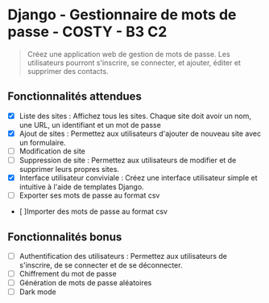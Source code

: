 # Django - Gestionnaire de mots de passe - COSTY - B3 C2

> Créez une application web de gestion de mots de passe. Les utilisateurs pourront s'inscrire, se connecter, et ajouter, éditer et supprimer des contacts.


## Fonctionnalités attendues

- [x] Liste des sites : Affichez tous les sites. Chaque site doit avoir un nom, une URL, un identifiant et un mot de passe
- [x] Ajout de sites : Permettez aux utilisateurs d'ajouter de nouveau site avec un formulaire.
- [ ] Modification de site
- [ ] Suppression de site : Permettez aux utilisateurs de modifier et de supprimer leurs propres sites.
- [x] Interface utilisateur conviviale : Créez une interface utilisateur simple et intuitive à l'aide de templates Django.
- [ ] Exporter ses mots de passe au format csv
- [ ]Importer des mots de passe au format csv


## Fonctionnalités bonus

- [ ] Authentification des utilisateurs : Permettez aux utilisateurs de s'inscrire, de se connecter et de se déconnecter.
- [ ] Chiffrement du mot de passe
- [ ] Génération de mots de passe aléatoires
- [ ] Dark mode
